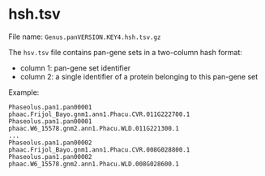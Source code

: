 # hsh.tsv

File name: `Genus.panVERSION.KEY4.hsh.tsv.gz`

The `hsv.tsv` file contains pan-gene sets in a two-column hash format:
- column 1: pan-gene set identifier
- column 2: a single identifier of a protein belonging to this pan-gene set

Example:
```
Phaseolus.pan1.pan00001	phaac.Frijol_Bayo.gnm1.ann1.Phacu.CVR.011G222700.1
Phaseolus.pan1.pan00001	phaac.W6_15578.gnm2.ann1.Phacu.WLD.011G221300.1
...
Phaseolus.pan1.pan00002	phaac.Frijol_Bayo.gnm1.ann1.Phacu.CVR.008G028800.1
Phaseolus.pan1.pan00002	phaac.W6_15578.gnm2.ann1.Phacu.WLD.008G028600.1
```
